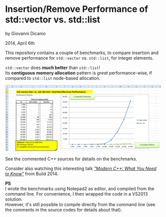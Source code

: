 # Insertion/Remove Performance of std::vector vs. std::list #

by Giovanni Dicanio

2014, April 6th


This repository contains a couple of benchmarks, to compare insertion and remove performance for `std::vector` vs. `std::list`, for integer elements.

`std::vector` does **much better** than `std::list`!  
Its **contiguous memory allocation** pattern is _great_ performance-wise, if compared to `std::list` node-based allocation.

![std::vector vs. std::list performance in Excel](StlVectorVsList.png)  

See the commented C++ sources for details on the benchmarks.

Consider also watching this interesting talk [_"Modern C++: What You Need to Know"_][modern_cpp_build2014] from Build 2014.


**PS**  
I wrote the benchmarks using Notepad2 as editor, and compiled from the command line. For convenience, I then wrapped the code in a VS2013 solution.  
However, it's still possible to compile directly from the command line (see the comments in the source codes for details about that).


[modern_cpp_build2014]: http://channel9.msdn.com/Events/Build/2014/2-661
